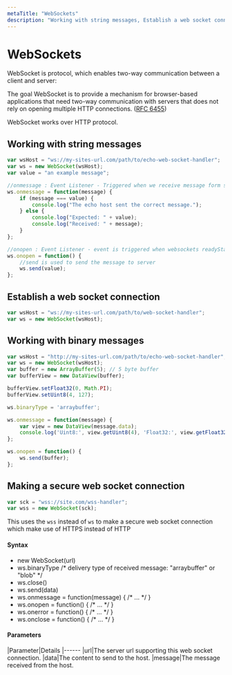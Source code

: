 ```yaml
---
metaTitle: "WebSockets"
description: "Working with string messages, Establish a web socket connection, Working with binary messages, Making a secure web socket connection"
---
```


# WebSockets


WebSocket is protocol, which enables two-way communication between a client and server:

The goal WebSocket is to provide a mechanism for browser-based
applications that need two-way communication with servers that does
not rely on opening multiple HTTP connections. ([RFC 6455](https://tools.ietf.org/html/rfc6455))

WebSocket works over HTTP protocol.



## Working with string messages


```js
var wsHost = "ws://my-sites-url.com/path/to/echo-web-socket-handler";
var ws = new WebSocket(wsHost);
var value = "an example message";

//onmessage : Event Listener - Triggered when we receive message form server
ws.onmessage = function(message) {
    if (message === value) {
        console.log("The echo host sent the correct message.");
    } else {
        console.log("Expected: " + value);
        console.log("Received: " + message);
    }
};

//onopen : Event Listener - event is triggered when websockets readyState changes to open which means now we are ready to send and receives messages from server
ws.onopen = function() {
    //send is used to send the message to server
    ws.send(value);
};

```



## Establish a web socket connection


```js
var wsHost = "ws://my-sites-url.com/path/to/web-socket-handler";
var ws = new WebSocket(wsHost);

```



## Working with binary messages


```js
var wsHost = "http://my-sites-url.com/path/to/echo-web-socket-handler";
var ws = new WebSocket(wsHost);
var buffer = new ArrayBuffer(5); // 5 byte buffer
var bufferView = new DataView(buffer);

bufferView.setFloat32(0, Math.PI);
bufferView.setUint8(4, 127);

ws.binaryType = 'arraybuffer';

ws.onmessage = function(message) {
    var view = new DataView(message.data);
    console.log('Uint8:', view.getUint8(4), 'Float32:', view.getFloat32(0))
};

ws.onopen = function() {
    ws.send(buffer);
};

```



## Making a secure web socket connection


```js
var sck = "wss://site.com/wss-handler";
var wss = new WebSocket(sck);

```

This uses the `wss` instead of `ws` to make a secure web socket connection which make use of HTTPS instead of HTTP



#### Syntax


- new WebSocket(url)
- ws.binaryType /* delivery type of received message: "arraybuffer" or "blob" */
- ws.close()
- ws.send(data)
- ws.onmessage = function(message) { /* ... */ }
- ws.onopen = function() { /* ... */ }
- ws.onerror = function() { /* ... */ }
- ws.onclose = function() { /* ... */ }



#### Parameters


|Parameter|Details
|------
|url|The server url supporting this web socket connection.
|data|The content to send to the host.
|message|The message received from the host.

